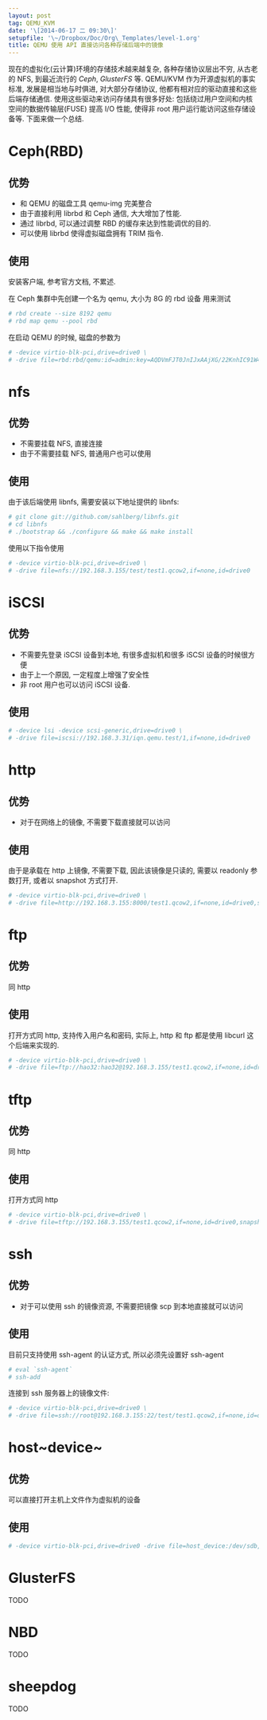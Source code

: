 ```yaml
---
layout: post
tag: QEMU_KVM
date: '\[2014-06-17 二 09:30\]'
setupfile: '\~/Dropbox/Doc/Org\_Templates/level-1.org'
title: QEMU 使用 API 直接访问各种存储后端中的镜像
---
```


现在的虚拟化(云计算)环境的存储技术越来越复杂, 各种存储协议层出不穷,
从古老的 NFS, 到最近流行的 *Ceph*, *GlusterFS* 等. QEMU/KVM
作为开源虚拟机的事实标准, 发展是相当地与时俱进, 对大部分存储协议,
他都有相对应的驱动直接和这些后端存储通信.
使用这些驱动来访问存储具有很多好处:
包括绕过用户空间和内核空间的数据传输层(FUSE) 提高 I/O 性能, 使得非 root
用户运行能访问这些存储设备等. 下面来做一个总结.

Ceph(RBD)
=========

优势
----

-   和 QEMU 的磁盘工具 qemu-img 完美整合
-   由于直接利用 librbd 和 Ceph 通信, 大大增加了性能.
-   通过 librbd, 可以通过调整 RBD 的缓存来达到性能调优的目的.
-   可以使用 librbd 使得虚拟磁盘拥有 TRIM 指令.

使用
----

安装客户端, 参考官方文档, 不累述.

在 Ceph 集群中先创建一个名为 qemu, 大小为 8G 的 rbd 设备 用来测试

``` bash
# rbd create --size 8192 qemu
# rbd map qemu --pool rbd
```

在启动 QEMU 的时候, 磁盘的参数为

``` bash
# -device virtio-blk-pci,drive=drive0 \
# -drive file=rbd:rbd/qemu:id=admin:key=AQDVmFJT0JnIJxAAjXG/22KnhIC91W4Gd9iJMg==,if=none,id=drive0
```

nfs
===

优势
----

-   不需要挂载 NFS, 直接连接
-   由于不需要挂载 NFS, 普通用户也可以使用

使用
----

由于该后端使用 libnfs, 需要安装以下地址提供的 libnfs:

``` bash
# git clone git://github.com/sahlberg/libnfs.git
# cd libnfs 
# ./bootstrap && ./configure && make && make install
```

使用以下指令使用

``` bash
# -device virtio-blk-pci,drive=drive0 \
# -drive file=nfs://192.168.3.155/test/test1.qcow2,if=none,id=drive0
```

iSCSI
=====

优势
----

-   不需要先登录 iSCSI 设备到本地, 有很多虚拟机和很多 iSCSI
    设备的时候很方便
-   由于上一个原因, 一定程度上增强了安全性
-   非 root 用户也可以访问 iSCSI 设备.

使用
----

``` bash
# -device lsi -device scsi-generic,drive=drive0 \
# -drive file=iscsi://192.168.3.31/iqn.qemu.test/1,if=none,id=drive0
```

http
====

优势
----

-   对于在网络上的镜像, 不需要下载直接就可以访问

使用
----

由于是承载在 http 上镜像, 不需要下载, 因此该镜像是只读的, 需要以
readonly 参数打开, 或者以 snapshot 方式打开.

``` bash
# -device virtio-blk-pci,drive=drive0 \
# -drive file=http://192.168.3.155:8000/test1.qcow2,if=none,id=drive0,snapshot=on
```

ftp
===

优势
----

同 http

使用
----

打开方式同 http, 支持传入用户名和密码, 实际上, http 和 ftp 都是使用
libcurl 这个后端来实现的.

``` bash
# -device virtio-blk-pci,drive=drive0 \
# -drive file=ftp://hao32:hao32@192.168.3.155/test1.qcow2,if=none,id=drive0,snapshot=on
```

tftp
====

优势
----

同 http

使用
----

打开方式同 http

``` bash
# -device virtio-blk-pci,drive=drive0 \
# -drive file=tftp://192.168.3.155/test1.qcow2,if=none,id=drive0,snapshot=on
```

ssh
===

优势
----

-   对于可以使用 ssh 的镜像资源, 不需要把镜像 scp 到本地直接就可以访问

使用
----

目前只支持使用 ssh-agent 的认证方式, 所以必须先设置好 ssh-agent

``` bash
# eval `ssh-agent`
# ssh-add
```

连接到 ssh 服务器上的镜像文件:

``` bash
# -device virtio-blk-pci,drive=drive0 \
# -drive file=ssh://root@192.168.3.155:22/test/test1.qcow2,if=none,id=drive0
```

host~device~
============

优势
----

可以直接打开主机上文件作为虚拟机的设备

使用
----

``` bash
# -device virtio-blk-pci,drive=drive0 -drive file=host_device:/dev/sdb,if=none,id=drive0
```

GlusterFS
=========

TODO

NBD
===

TODO

sheepdog
========

TODO
